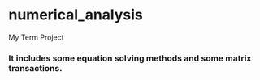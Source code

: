 # numerical_analysis
My Term Project 

### It includes some equation solving methods and some matrix transactions.
